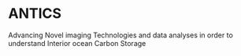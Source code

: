 # ANTICS
Advancing Novel imaging Technologies and data analyses in order to understand Interior ocean Carbon Storage
